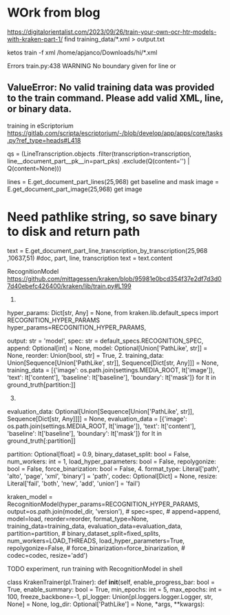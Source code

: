 # WOrk from blog
https://digitalorientalist.com/2023/09/26/train-your-own-ocr-htr-models-with-kraken-part-1/
find training_data/*.xml > output.txt

ketos train -f xml /home/apjanco/Downloads/hi/*.xml

Errors
train.py:438
WARNING  No boundary given for line 
 or 

 ValueError: No valid training data was provided to the train command. Please add valid XML, line, or binary data.
---

training in eScriptorium
https://gitlab.com/scripta/escriptorium/-/blob/develop/app/apps/core/tasks.py?ref_type=heads#L418

qs = (LineTranscription.objects
              .filter(transcription=transcription,
                      line__document_part__pk__in=part_pks)
              .exclude(Q(content='') | Q(content=None)))

lines = E.get_document_part_lines(25,968) get baseline and mask
image = E.get_document_part_image(25,968) get image
# Need pathlike string, so save binary to disk and return path

text = E.get_document_part_line_transcription_by_transcription(25,968 ,10637,51) #doc, part, line, transcription 
text = text.content

RecognitionModel
https://github.com/mittagessen/kraken/blob/95981e0bcd354f37e2df7d3d07d40ebefc426400/kraken/lib/train.py#L199

1.
hyper_params: Dict[str, Any] = None,
from kraken.lib.default_specs import RECOGNITION_HYPER_PARAMS
hyper_params=RECOGNITION_HYPER_PARAMS,

output: str = 'model',
spec: str = default_specs.RECOGNITION_SPEC,
append: Optional[int] = None,
model: Optional[Union['PathLike', str]] = None,
reorder: Union[bool, str] = True,
2.
training_data: Union[Sequence[Union['PathLike', str]], Sequence[Dict[str, Any]]] = None,
training_data = [{'image': os.path.join(settings.MEDIA_ROOT, lt['image']),
                      'text': lt['content'],
                      'baseline': lt['baseline'],
                      'boundary': lt['mask']} for lt in ground_truth[partition:]]

3.
evaluation_data: Optional[Union[Sequence[Union['PathLike', str]], Sequence[Dict[str, Any]]]] = None,
evaluation_data = [{'image': os.path.join(settings.MEDIA_ROOT, lt['image']),
                        'text': lt['content'],
                        'baseline': lt['baseline'],
                        'boundary': lt['mask']} for lt in ground_truth[:partition]]

partition: Optional[float] = 0.9,
binary_dataset_split: bool = False,
num_workers: int = 1,
load_hyper_parameters: bool = False,
repolygonize: bool = False,
force_binarization: bool = False,
4.
format_type: Literal['path', 'alto', 'page', 'xml', 'binary'] = 'path',
codec: Optional[Dict] = None,
resize: Literal['fail', 'both', 'new', 'add', 'union'] = 'fail')

kraken_model = RecognitionModel(hyper_params=RECOGNITION_HYPER_PARAMS,
                                    output=os.path.join(model_dir, 'version'),
                                    # spec=spec,
                                    # append=append,
                                    model=load,
                                    reorder=reorder,
                                    format_type=None,
                                    training_data=training_data,
                                    evaluation_data=evaluation_data,
                                    partition=partition,
                                    # binary_dataset_split=fixed_splits,
                                    num_workers=LOAD_THREADS,
                                    load_hyper_parameters=True,
                                    repolygonize=False,
                                    # force_binarization=force_binarization,
                                    # codec=codec,
                                    resize='add')

TODO experiment, run training with RecognitionModel in shell 

class KrakenTrainer(pl.Trainer):
    def __init__(self,
                 enable_progress_bar: bool = True,
                 enable_summary: bool = True,
                 min_epochs: int = 5,
                 max_epochs: int = 100,
                 freeze_backbone=-1,
                 pl_logger: Union[pl.loggers.logger.Logger, str, None] = None,
                 log_dir: Optional['PathLike'] = None,
                 *args,
                 **kwargs):